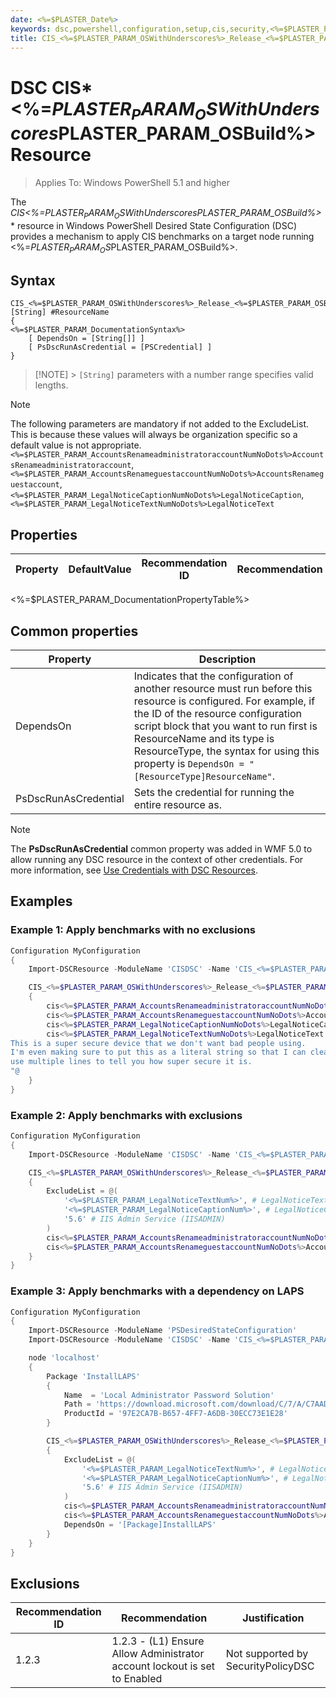 ```yaml
---
date: <%=$PLASTER_Date%>
keywords: dsc,powershell,configuration,setup,cis,security,<%=$PLASTER_PARAM_OSBuild%>
title: CIS_<%=$PLASTER_PARAM_OSWithUnderscores%>_Release_<%=$PLASTER_PARAM_OSBuild%>
---
```


# DSC CIS*<%=$PLASTER_PARAM_OSWithUnderscores%>\_Release*<%=$PLASTER_PARAM_OSBuild%> Resource

> Applies To: Windows PowerShell 5.1 and higher

The **CIS*<%=$PLASTER_PARAM_OSWithUnderscores%>\_Release*<%=$PLASTER_PARAM_OSBuild%>** resource in Windows PowerShell Desired State Configuration (DSC) provides a
mechanism to apply CIS benchmarks on a target node running <%=$PLASTER_PARAM_OS%> release <%=$PLASTER_PARAM_OSBuild%>.

## Syntax

```Syntax
CIS_<%=$PLASTER_PARAM_OSWithUnderscores%>_Release_<%=$PLASTER_PARAM_OSBuild%> [String] #ResourceName
{
<%=$PLASTER_PARAM_DocumentationSyntax%>
    [ DependsOn = [String[]] ]
    [ PsDscRunAsCredential = [PSCredential] ]
}
```

> [!NOTE] > `[String]` parameters with a number range specifies valid lengths.

> [!NOTE]
> The following parameters are mandatory if not added to the ExcludeList. This is because these values will always be organization specific so a default value is not appropriate.
> `<%=$PLASTER_PARAM_AccountsRenameadministratoraccountNumNoDots%>AccountsRenameadministratoraccount`,
> `<%=$PLASTER_PARAM_AccountsRenameguestaccountNumNoDots%>AccountsRenameguestaccount`,
> `<%=$PLASTER_PARAM_LegalNoticeCaptionNumNoDots%>LegalNoticeCaption`,
> `<%=$PLASTER_PARAM_LegalNoticeTextNumNoDots%>LegalNoticeText`

## Properties

| Property | DefaultValue | Recommendation ID | Recommendation |
| -------- | ------------ | ----------------- | -------------- |

<%=$PLASTER_PARAM_DocumentationPropertyTable%>

## Common properties

| Property             | Description                                                                                                                                                                                                                                                                                                                    |
| -------------------- | ------------------------------------------------------------------------------------------------------------------------------------------------------------------------------------------------------------------------------------------------------------------------------------------------------------------------------ |
| DependsOn            | Indicates that the configuration of another resource must run before this resource is configured. For example, if the ID of the resource configuration script block that you want to run first is ResourceName and its type is ResourceType, the syntax for using this property is `DependsOn = "[ResourceType]ResourceName"`. |
| PsDscRunAsCredential | Sets the credential for running the entire resource as.                                                                                                                                                                                                                                                                        |

> [!NOTE]
> The **PsDscRunAsCredential** common property was added in WMF 5.0 to allow running any DSC
> resource in the context of other credentials. For more information, see [Use Credentials with DSC Resources](https://docs.microsoft.com/en-us/powershell/scripting/dsc/configurations/runasuser?view=powershell-7).

## Examples

### Example 1: Apply benchmarks with no exclusions

```powershell
Configuration MyConfiguration
{
    Import-DSCResource -ModuleName 'CISDSC' -Name 'CIS_<%=$PLASTER_PARAM_OSWithUnderscores%>_Release_<%=$PLASTER_PARAM_OSBuild%>'

    CIS_<%=$PLASTER_PARAM_OSWithUnderscores%>_Release_<%=$PLASTER_PARAM_OSBuild%> 'CISBenchmarks'
    {
        cis<%=$PLASTER_PARAM_AccountsRenameadministratoraccountNumNoDots%>AccountsRenameadministratoraccount = 'CISAdmin'
        cis<%=$PLASTER_PARAM_AccountsRenameguestaccountNumNoDots%>AccountsRenameguestaccount = 'CISGuest'
        cis<%=$PLASTER_PARAM_LegalNoticeCaptionNumNoDots%>LegalNoticeCaption = 'Legal Notice'
        cis<%=$PLASTER_PARAM_LegalNoticeTextNumNoDots%>LegalNoticeText = @"
This is a super secure device that we don't want bad people using.
I'm even making sure to put this as a literal string so that I can cleanly
use multiple lines to tell you how super secure it is.
"@
    }
}
```

### Example 2: Apply benchmarks with exclusions

```powershell
Configuration MyConfiguration
{
    Import-DSCResource -ModuleName 'CISDSC' -Name 'CIS_<%=$PLASTER_PARAM_OSWithUnderscores%>_Release_<%=$PLASTER_PARAM_OSBuild%>'

    CIS_<%=$PLASTER_PARAM_OSWithUnderscores%>_Release_<%=$PLASTER_PARAM_OSBuild%> 'CISBenchmarks'
    {
        ExcludeList = @(
            '<%=$PLASTER_PARAM_LegalNoticeTextNum%>', # LegalNoticeText
            '<%=$PLASTER_PARAM_LegalNoticeCaptionNum%>', # LegalNoticeCaption
            '5.6' # IIS Admin Service (IISADMIN)
        )
        cis<%=$PLASTER_PARAM_AccountsRenameadministratoraccountNumNoDots%>AccountsRenameadministratoraccount = 'CISAdmin'
        cis<%=$PLASTER_PARAM_AccountsRenameguestaccountNumNoDots%>AccountsRenameguestaccount = 'CISGuest'
    }
}
```

### Example 3: Apply benchmarks with a dependency on LAPS

```powershell
Configuration MyConfiguration
{
    Import-DSCResource -ModuleName 'PSDesiredStateConfiguration'
    Import-DSCResource -ModuleName 'CISDSC' -Name 'CIS_<%=$PLASTER_PARAM_OSWithUnderscores%>_Release_<%=$PLASTER_PARAM_OSBuild%>'

    node 'localhost'
    {
        Package 'InstallLAPS'
        {
            Name  = 'Local Administrator Password Solution'
            Path = 'https://download.microsoft.com/download/C/7/A/C7AAD914-A8A6-4904-88A1-29E657445D03/LAPS.x64.msi'
            ProductId = '97E2CA7B-B657-4FF7-A6DB-30ECC73E1E28'
        }

        CIS_<%=$PLASTER_PARAM_OSWithUnderscores%>_Release_<%=$PLASTER_PARAM_OSBuild%> 'CISBenchmarks'
        {
            ExcludeList = @(
                '<%=$PLASTER_PARAM_LegalNoticeTextNum%>', # LegalNoticeText
                '<%=$PLASTER_PARAM_LegalNoticeCaptionNum%>', # LegalNoticeCaption
                '5.6' # IIS Admin Service (IISADMIN)
            )
            cis<%=$PLASTER_PARAM_AccountsRenameadministratoraccountNumNoDots%>AccountsRenameadministratoraccount = 'CISAdmin'
            cis<%=$PLASTER_PARAM_AccountsRenameguestaccountNumNoDots%>AccountsRenameguestaccount = 'CISGuest'
            DependsOn = '[Package]InstallLAPS'
        }
    }
}
```

## Exclusions
| Recommendation ID | Recommendation | Justification |
| ----------------- | -------------- | ------------- |
| 1.2.3 | 1.2.3 - (L1) Ensure Allow Administrator account lockout is set to Enabled | Not supported by SecurityPolicyDSC |
